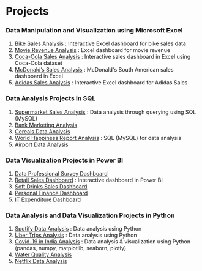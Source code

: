 # Projects
### Data Manipulation and Visualization using Microsoft Excel
1. [Bike Sales Analysis](https://github.com/aravindbc/Data-Analysis-Projects/blob/a87680ecc779e8a90a7694f95eb535b0b9b0dfe8/Bike%20Sales%20Analysis/README.md) : Interactive Excel dashboard for bike sales data
2. [Movie Revenue Analysis](https://github.com/aravindbc/Data-Analysis-Projects/tree/e9a2d201c10d36a5daefe974371747e340e6ecda/Movie%20Revenue%20Analysis) : Excel dashboard for movie revenue
3. [Coca-Cola Sales Analysis](https://github.com/aravindbc/Data-Analysis-Projects/tree/ab9cadb789e4674b2d6fef63356f00485de87044/Coca-Cola%20Sales%20Analysis) : Interactive sales dashboard in Excel using Coca-Cola dataset
4. [McDonald’s Sales Analysis](https://github.com/aravindbc/Data-Analysis-Projects/tree/261a7b1cace2396cd404c562ccd9c4a75cee46cd/McDonald%E2%80%99s%20Sales%20Analysis) : McDonald's South American sales dashboard in Excel
5. [Adidas Sales Analysis](https://github.com/aravindbc/Data-Analysis-Projects/tree/a5c907ba9ed26e7ff2e6556e56de6f55d5dfd46b/Adidas%20Sales%20Analysis) : Interactive Excel dashboard for Adidas Sales
### Data Analysis Projects in SQL
1. [Supermarket Sales Analysis](https://github.com/aravindbc/Data-Analysis-Projects/tree/a898745aa2c2433ffd58cbb2ee44743af3ef8faa/Supermarket%20Sales%20Analysis) : Data analysis through querying using SQL (MySQL)
2. [Bank Marketing Analysis](https://github.com/aravindbc/Data-Analysis-Projects/tree/a898745aa2c2433ffd58cbb2ee44743af3ef8faa/Bank%20Marketing%20Analysis)
3. [Cereals Data Analysis](https://github.com/aravindbc/Data-Analysis-Projects/tree/a898745aa2c2433ffd58cbb2ee44743af3ef8faa/Cereals%20Data%20Analysis)
4. [World Happiness Report Analysis](https://github.com/aravindbc/Data-Analysis-Projects/tree/a898745aa2c2433ffd58cbb2ee44743af3ef8faa/World%20Happiness%20Report%20Analysis) : SQL (MySQL) for data analysis
5. [Airport Data Analysis](https://github.com/aravindbc/Data-Analysis-Projects/tree/a898745aa2c2433ffd58cbb2ee44743af3ef8faa/Airport%20Data%20Analysis)
### Data Visualization Projects in Power BI
1. [Data Professional Survey Dashboard](https://github.com/aravindbc/Data-Analysis-Projects/tree/a898745aa2c2433ffd58cbb2ee44743af3ef8faa/Data%20Professional%20Survey%20Dashboard)
2. [Retail Sales Dashboard](https://github.com/aravindbc/Data-Analysis-Projects/tree/a898745aa2c2433ffd58cbb2ee44743af3ef8faa/Retail%20Sales%20Dashboard) : Interactive dashboard in Power BI
3. [Soft Drinks Sales Dashboard](https://github.com/aravindbc/Data-Analysis-Projects/tree/a898745aa2c2433ffd58cbb2ee44743af3ef8faa/Soft%20Drinks%20Sales%20Dashboard)
4. [Personal Finance Dashboard](https://github.com/aravindbc/Data-Analysis-Projects/tree/a898745aa2c2433ffd58cbb2ee44743af3ef8faa/Personal%20Finance%20Dashboard)
5. [IT Expenditure Dashboard](https://github.com/aravindbc/Data-Analysis-Projects/tree/a898745aa2c2433ffd58cbb2ee44743af3ef8faa/IT%20Expenditure%20Dashboard)
### Data Analysis and Data Visualization Projects in Python
1. [Spotify Data Analysis](https://github.com/aravindbc/Data-Analysis-Projects/tree/a898745aa2c2433ffd58cbb2ee44743af3ef8faa/Spotify%20Data%20Analysis) : Data analysis using Python
2. [Uber Trips Analysis](https://github.com/aravindbc/Data-Analysis-Projects/tree/a898745aa2c2433ffd58cbb2ee44743af3ef8faa/Uber%20Trips%20Analysis) : Data analysis using Python
3. [Covid-19 in India Analysis](https://github.com/aravindbc/Data-Analysis-Projects/tree/a898745aa2c2433ffd58cbb2ee44743af3ef8faa/Covid-19%20in%20India%20Analysis) : Data analysis & visualization using Python (pandas, numpy, matplotlib, seaborn, plotly)
4. [Water Quality Analysis](https://github.com/aravindbc/Data-Analysis-Projects/tree/a898745aa2c2433ffd58cbb2ee44743af3ef8faa/Water%20Quality%20Analysis)
5. [Netflix Data Analysis](https://github.com/aravindbc/Data-Analysis-Projects/tree/a898745aa2c2433ffd58cbb2ee44743af3ef8faa/Netflix%20Data%20Analysis)
